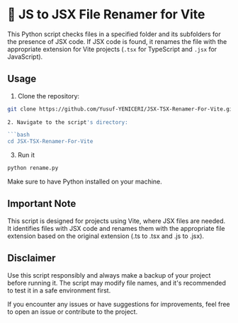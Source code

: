 
# :file_folder: JS to JSX File Renamer for Vite

This Python script checks files in a specified folder and its subfolders for the presence of JSX code. If JSX code is found, it renames the file with the appropriate extension for Vite projects (`.tsx` for TypeScript and `.jsx` for JavaScript).

## Usage

1. Clone the repository:

```bash
git clone https://github.com/Yusuf-YENICERI/JSX-TSX-Renamer-For-Vite.git```
   
2. Navigate to the script's directory:

```bash
cd JSX-TSX-Renamer-For-Vite
```

3. Run it

```bash
python rename.py
```

Make sure to have Python installed on your machine.

## Important Note
This script is designed for projects using Vite, where JSX files are needed. It identifies files with JSX code and renames them with the appropriate file extension based on the original extension (.ts to .tsx and .js to .jsx).

## Disclaimer
Use this script responsibly and always make a backup of your project before running it. The script may modify file names, and it's recommended to test it in a safe environment first.

If you encounter any issues or have suggestions for improvements, feel free to open an issue or contribute to the project.
